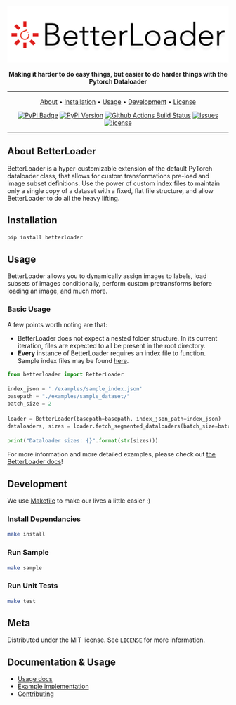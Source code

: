 <div align="center">

<img src="./docs/static/img/logo_text.png" width="600px">


**Making it harder to do easy things, but easier to do harder things with the Pytorch Dataloader**

---

<p align="center">
  <a href="#about-betterloader">About</a> •
  <a href="#installation">Installation</a> •
  <a href="#usage">Usage</a> •
  <a href="#development">Development</a> •
  <a href="#meta">License</a>
</p>

[![PyPi Badge](https://img.shields.io/pypi/dm/betterloader?style=for-the-badge)](https://pypi.org/project/BetterLoader/)
[![PyPi Version](https://img.shields.io/pypi/v/betterloader?style=for-the-badge)](https://pypi.org/project/BetterLoader/)
[![Github Actions Build Status](https://img.shields.io/github/workflow/status/BinItAI/BetterLoader/Build?style=for-the-badge)](https://img.shields.io/github/workflow/status/BinItAI/BetterLoader/Build?style=for-the-badge)
[![Issues](https://img.shields.io/github/issues/binitai/betterloader?style=for-the-badge)](https://github.com/BinItAI/BetterLoader/issues)
[![license](https://img.shields.io/github/license/binitai/betterloader?style=for-the-badge)](https://github.com/BinItAI/BetterLoader/blob/master/LICENSE.txt)

</div>

---

## About BetterLoader
BetterLoader is a hyper-customizable extension of the default PyTorch dataloader class, that allows for custom transformations pre-load and image subset definitions. Use the power of custom index files to maintain only a single copy of a dataset with a fixed, flat file structure, and allow BetterLoader to do all the heavy lifting.

## Installation
```sh
pip install betterloader
```

## Usage
BetterLoader allows you to dynamically assign images to labels, load subsets of images conditionally, perform custom pretransforms before loading an image, and much more. 

### Basic Usage
A few points worth noting are that:
- BetterLoader does not expect a nested folder structure. In its current iteration, files are expected to all be present in the root directory.
- <b>Every</b> instance of BetterLoader requires an index file to function. Sample index files may be found <a href="https://binitai.github.io/BetterLoader/docs/files">here</a>.

```python
from betterloader import BetterLoader

index_json = './examples/sample_index.json'
basepath = "./examples/sample_dataset/"
batch_size = 2

loader = BetterLoader(basepath=basepath, index_json_path=index_json)
dataloaders, sizes = loader.fetch_segmented_dataloaders(batch_size=batch_size, transform=None)

print("Dataloader sizes: {}".format(str(sizes)))
```
For more information and more detailed examples, please check out <a href="https://binitai.github.io/BetterLoader/">the BetterLoader docs</a>!

## Development

We use <a href="https://opensource.com/article/18/8/what-how-makefile">Makefile</a> to make our lives a little easier :)
### Install Dependancies
```sh
make install
```
### Run Sample
```sh
make sample
```
### Run Unit Tests
```sh
make test
```

## Meta
Distributed under the MIT license. See ``LICENSE`` for more information.

## Documentation & Usage
- [Usage docs](https://binitai.github.io/BetterLoader/)
- [Example implementation](./examples)
- [Contributing](./CONTRIBUTING.md)
